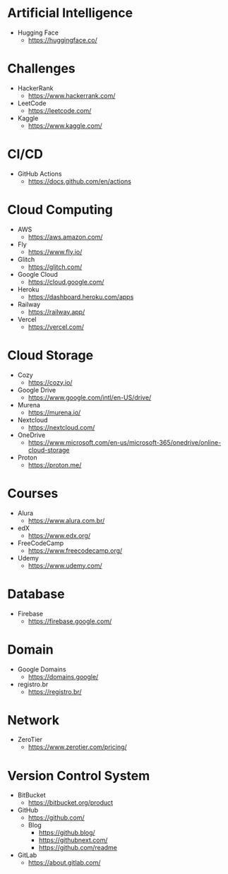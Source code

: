 # Artificial Intelligence
- Hugging Face
  - https://huggingface.co/

# Challenges
- HackerRank
  - https://www.hackerrank.com/
- LeetCode
  - https://leetcode.com/
- Kaggle
  - https://www.kaggle.com/

# CI/CD
- GitHub Actions
  - https://docs.github.com/en/actions

# Cloud Computing
- AWS
  - https://aws.amazon.com/
- Fly
  - https://www.fly.io/
- Glitch
  - https://glitch.com/
- Google Cloud
  - https://cloud.google.com/
- Heroku
  - https://dashboard.heroku.com/apps
- Railway
  - https://railway.app/
- Vercel
  - https://vercel.com/

# Cloud Storage
- Cozy
  - https://cozy.io/
- Google Drive
  - https://www.google.com/intl/en-US/drive/
- Murena
  - https://murena.io/
- Nextcloud
  - https://nextcloud.com/
- OneDrive
  - https://www.microsoft.com/en-us/microsoft-365/onedrive/online-cloud-storage
- Proton
  - https://proton.me/

# Courses
- Alura
  - https://www.alura.com.br/
- edX
  - https://www.edx.org/
- FreeCodeCamp
  - https://www.freecodecamp.org/
- Udemy
  - https://www.udemy.com/

# Database
- Firebase
  - https://firebase.google.com/

# Domain
- Google Domains
  - https://domains.google/
- registro.br
  - https://registro.br/

# Network
- ZeroTier
  - https://www.zerotier.com/pricing/

# Version Control System
- BitBucket
  - https://bitbucket.org/product
- GitHub
  - https://github.com/
  - Blog
    - https://github.blog/
    - https://githubnext.com/
    - https://github.com/readme
- GitLab
  - https://about.gitlab.com/
